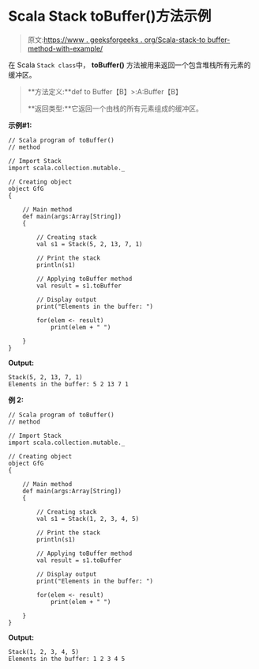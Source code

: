 # Scala Stack toBuffer()方法示例

> 原文:[https://www . geeksforgeeks . org/Scala-stack-to buffer-method-with-example/](https://www.geeksforgeeks.org/scala-stack-tobuffer-method-with-example/)

在 Scala `Stack class`中， **toBuffer()** 方法被用来返回一个包含堆栈所有元素的缓冲区。

> **方法定义:**def to Buffer【B】>:A:Buffer【B】
> 
> **返回类型:**它返回一个由栈的所有元素组成的缓冲区。

**示例#1:**

```
// Scala program of toBuffer() 
// method 

// Import Stack 
import scala.collection.mutable._

// Creating object 
object GfG 
{ 

    // Main method 
    def main(args:Array[String]) 
    { 

        // Creating stack
        val s1 = Stack(5, 2, 13, 7, 1) 

        // Print the stack 
        println(s1) 

        // Applying toBuffer method  
        val result = s1.toBuffer

        // Display output 
        print("Elements in the buffer: ") 

        for(elem <- result) 
            print(elem + " ") 

    } 
} 
```

**Output:**

```
Stack(5, 2, 13, 7, 1)
Elements in the buffer: 5 2 13 7 1

```

**例 2:**

```
// Scala program of toBuffer() 
// method 

// Import Stack 
import scala.collection.mutable._

// Creating object 
object GfG 
{ 

    // Main method 
    def main(args:Array[String]) 
    { 

        // Creating stack
        val s1 = Stack(1, 2, 3, 4, 5) 

        // Print the stack 
        println(s1) 

        // Applying toBuffer method  
        val result = s1.toBuffer

        // Display output 
        print("Elements in the buffer: ") 

        for(elem <- result) 
            print(elem + " ") 

    } 
} 
```

**Output:**

```
Stack(1, 2, 3, 4, 5)
Elements in the buffer: 1 2 3 4 5

```